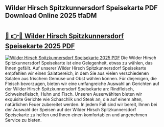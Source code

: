 ## Wilder Hirsch Spitzkunnersdorf Speisekarte PDF Download Online 2025 tfaDM

# <h2><a href="http://gcbctqc.nevu.top/?p=Wilder+Hirsch+Spitzkunnersdorf+Speisekarte">🔗 👉🔴 Wilder Hirsch Spitzkunnersdorf Speisekarte 2025 PDF</a></h2>

[![Wilder Hirsch Spitzkunnersdorf Speisekarte 2025 PDF](https://i.imgur.com/dBaPXMq.png)](http://gcbctqc.nevu.top/?p=Wilder+Hirsch+Spitzkunnersdorf+Speisekarte)
Die Wilder Hirsch Spitzkunnersdorf Speisekarte ist eine Gelegenheit, etwas zu wählen, das Ihnen gefällt. Auf unserer Wilder Hirsch Spitzkunnersdorf Speisekarte empfehlen wir einen Salatbereich, in dem Sie aus vielen verschiedenen Salaten aus frischem Gemüse und Obst wählen können. Für diejenigen, die Fleisch bevorzugen, bieten wir eine umfangreiche Auswahl an Gerichten auf der Wilder Hirsch Spitzkunnersdorf Speisekarte an: Rindfleisch, Schweinefleisch, Huhn und Fisch. Unseren Auserwählten bieten wir exquisite Gerichte wie Schaschlik und Steak an, die auf einem alten, natürlichen Feuer zubereitet werden. In jedem Fall sind wir bereit, Ihnen bei der Auswahl der Speisen auf der Wilder Hirsch Spitzkunnersdorf Speisekarte zu helfen und Ihnen einen komfortablen und angenehmen Service zu bieten.
